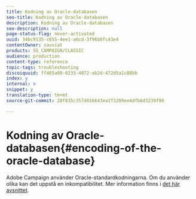 ```yaml
---
title: Kodning av Oracle-databasen
seo-title: Kodning av Oracle-databasen
description: Kodning av Oracle-databasen
seo-description: null
page-status-flag: never-activated
uuid: 34bc9135-c655-4ee1-a6cd-3f96b0fc43e4
contentOwner: sauviat
products: SG_CAMPAIGN/CLASSIC
audience: production
content-type: reference
topic-tags: troubleshooting
discoiquuid: ff465a00-0233-4872-ab2d-472d5a1c88bb
index: y
internal: n
snippet: y
translation-type: tm+mt
source-git-commit: 20f835c357d016643ea1f3209ee4dfb6d3239f90

---
```



# Kodning av Oracle-databasen{#encoding-of-the-oracle-database}

Adobe Campaign använder Oracle-standardkodningarna. Om du använder olika kan det uppstå en inkompatibilitet. Mer information finns i [det här avsnittet](../../installation/using/database.md#oracle).

